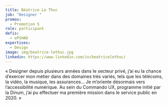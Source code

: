 ```yaml
---
title: Béatrice Le Thuc
job: "Designer "
promos:
  - Promotion 5
role: participant
defis:
  - ePSHAD
expertises:
  - Design
image: img/beatrice-lethuc.jpg
linkedin: https://www.linkedin.com/in/beatricelethuc/
---
```

« Designer depuis plusieurs années dans le secteur privé, j’ai eu la chance d’exercer mon métier dans des domaines très variés, tels que les télécoms, la vidéo, la musique, les assurances… Je m’oriente désormais vers l’accessibilité numérique. Au sein du Commando UX, programme initié par la Dinum, j’ai pu effectuer ma première mission dans le service public en 2020. »

